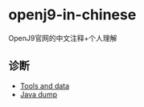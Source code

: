 # openj9-in-chinese
OpenJ9官网的中文注释+个人理解


## 诊断

* [Tools and data](https://www.eclipse.org/openj9/docs/diag_overview/)
* [Java dump](https://github.com/wenger66/openj9-in-chinese/blob/master/诊断/Java_dump.md)
